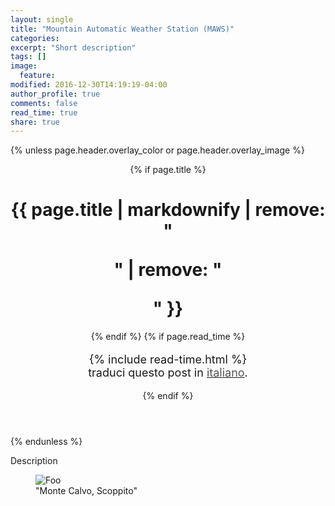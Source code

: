```yaml
---
layout: single
title: "Mountain Automatic Weather Station (MAWS)"
categories:
excerpt: "Short description"
tags: []
image:
  feature:
modified: 2016-12-30T14:19:19-04:00
author_profile: true
comments: false
read_time: true
share: true
---
```

{% unless page.header.overlay_color or page.header.overlay_image %}
<header>
  {% if page.title %}<h1 class="page__title" itemprop="headline">{{ page.title | markdownify | remove: "<p>" | remove: "</p>" }}</h1>{% endif %}
  {% if page.read_time %}
    <p style="font-size:18px" class="page__meta">
      <i class="fa fa-clock-o" aria-hidden="true"></i> {% include read-time.html %}<BR>
      <i class="fa fa-language" aria-hidden="true"></i> traduci questo post in <a href="{{ site.url }}{{ site.baseurl }}/posts_ITA/2016-12-30-un-nuovo-inizio"> <font color="#555555">italiano</font></a>.
    </p>
  {% endif %}
</header>
{% endunless %}

Description

<figure>
<img src="{{ site.url }}/images/stazione_mc.jpeg" title="{{ include.title }}" alt="Foo" />
<figcaption>"Monte Calvo, Scoppito"</figcaption>
</figure>
